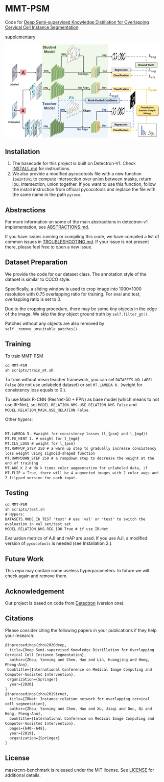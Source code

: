 # MMT-PSM
Code for [Deep Semi-supervised Knowledge Distillation for Overlapping Cervical Cell Instance Segmentation](https://arxiv.org/abs/2007.10787)

[supplementary](https://arxiv.org/src/2007.10787v1/anc/supplementary.pdf)

![alt text](demo/framework.png )

## Installation
1. The basecode for this project is built on Detectron-V1.
Check [INSTALL.md](INSTALL.md) for instructions.
2. We also provide a modified pycocotools file with a new function ``iouIntUni`` to compute intersection over union between masks, return iou, intersection, union together. 
If you want to use this function, follow the install instruction from official pycocotools and replace the file with the same name in the path ``pycoco``.

## Abstractions
For more information on some of the main abstractions in detectron-v1 implementation, see [ABSTRACTIONS.md](ABSTRACTIONS.md).

If you have issues running or compiling this code, we have compiled a list of common issues in
[TROUBLESHOOTING.md](TROUBLESHOOTING.md). If your issue is not present there, please feel
free to open a new issue.

## Dataset Preparation
We provide the code for our dataset class. 
The annotation style of the dataset is similar to COCO style.

Specifically, a sliding window is used to crop image into 1000*1000 resolution with 0.75 overlapping ratio for training. 
For eval and test, overlapping ratio is set to 0.

Due to the cropping procedure, there may be some tiny objects in the edge of the image. 
We skip the tiny object ground truth by ``self.filter_gt()``.

Patches without any objects are also removed by ``self._remove_unsuitable_patches()``.

## Training
To train MMT-PSM 
```angular2
cd MMT-PSM
sh scripts/train_mt.sh
```
To train without mean teacher framework, you can set ``DATASETS.NO_LABEL False`` (do not use unlabeled dataset) or set ``MT.LAMBDA 0.`` (weight for consistency loss equals to 0.).

To use Mask R-CNN (ResNet-50 + FPN) as base model (which means to not use IR-Net), set ``MODEL.RELATION_NMS.USE_RELATION_NMS False`` and ``MODEL.RELATION_MASK.USE_RELATION False``.

Other hypers:
```angular2

MT.LAMBDA 5. #weight for consistency losses (l_{psm} and l_{mgd})
MT.FG_HINT 1. # weight for l_{mgd}
MT.CLS_LOSS # weight for l_{psm}
MT.RAMPUP_STEP 250 # a warm up step to gradually increase consistency loss weight using sigmoid-shaped function
MT.RAMPDOWN_STEP 250 # a rampdown step to decrease the weight at the end of training
MT.AUG_K 2 # do k times color augmentation for unlabeled data, if MT.FLIP = True, there will be 4 augmented images with 2 color augs and 2 filpped version for each input.  
```
## Testing
```angular2
cd MMT-PSM
sh scripts/test.sh
# Hypers:
DATASETS.MODE_IN_TEST 'test' # use 'val' or 'test' to switch the evaluation in val set/test set
MODEL.RELATION_NMS.REG_IOU True # if use IR-Net
```
Evaluation metrics of AJI and mAP are used. 
If you use AJI, a modified version of ``pycocotools`` is needed (see Installation 2.).

## Future Work
This repo may contain some useless hyperparameters. In future we will check again and remove them.

## Acknowledgement
Our project is based on code from [Detectron](https://github.com/facebookresearch/Detectron) (version one).
## Citations
Please consider citing the following papers in your publications if they help your research.
```
@inproceedings{zhou2020deep,
  title={Deep Semi-supervised Knowledge Distillation for Overlapping Cervical Cell Instance Segmentation},
  author={Zhou, Yanning and Chen, Hao and Lin, Huangjing and Heng, Pheng-Ann},
 booktitle={International Conference on Medical Image Computing and Computer-Assisted Intervention},  
 organization={Springer}
  year={2020}
}
@inproceedings{zhou2019irnet,
  title={IRNet: Instance relation network for overlapping cervical cell segmentation},
  author={Zhou, Yanning and Chen, Hao and Xu, Jiaqi and Dou, Qi and Heng, Pheng-Ann},
  booktitle={International Conference on Medical Image Computing and Computer-Assisted Intervention},
  pages={640--648},
  year={2019},
  organization={Springer}
}
```

## License

maskrcnn-benchmark is released under the MIT license. See [LICENSE](LICENSE) for additional details.
